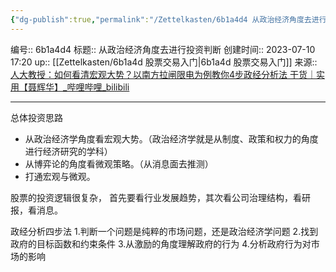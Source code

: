 ```yaml
---
{"dg-publish":true,"permalink":"/Zettelkasten/6b1a4d4 从政治经济角度去进行投资判断/","dgPassFrontmatter":true}
---
```


编号:: 6b1a4d4
标题:: 从政治经济角度去进行投资判断
创建时间:: 2023-07-10 17:20
up:: [[Zettelkasten/6b1a4d 股票交易入门\|6b1a4d 股票交易入门]]
来源:: [人大教授：如何看清宏观大势？以南方拉闸限电为例教你4步政经分析法 干货｜实用【聂辉华】_哔哩哔哩_bilibili](https://www.bilibili.com/video/BV1Fz4y1U7LQ/?spm_id_from=333.999.0.0&vd_source=bcf798ace50733030b9c7e1fb6a3a349)

---

总体投资思路
- 从政治经济学角度看宏观大势。（政治经济学就是从制度、政策和权力的角度进行经济研究的学科）
- 从博弈论的角度看微观策略。（从消息面去推测）
- 打通宏观与微观。

股票的投资逻辑很复杂，
首先要看行业发展趋势，其次看公司治理结构，看研报，看消息。

政经分析四步法
1.判断一个问题是纯粹的市场问题，还是政治经济学问题
2.找到政府的目标函数和约束条件
3.从激励的角度理解政府的行为
4.分析政府行为对市场的影响
